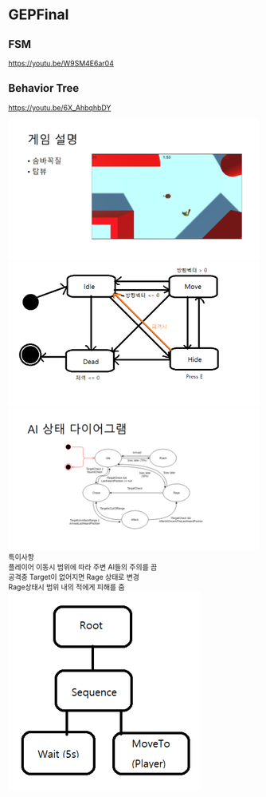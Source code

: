 # GEPFinal
## FSM
https://youtu.be/W9SM4E6ar04

## Behavior Tree
https://youtu.be/6X_AhbqhbDY

![1](https://github.com/shi1252/GEPFinal/blob/master/ppt/slide2.PNG?raw=true)
![2](https://github.com/shi1252/GEPFinal/blob/master/ppt/slide1.png?raw=true)
![3](https://github.com/shi1252/GEPFinal/blob/master/ppt/slide3.PNG?raw=true)
특이사항<br>
플레이어 이동시 범위에 따라 주변 AI들의 주의를 끔<br>
공격중 Target이 없어지면 Rage 상태로 변경<br>
Rage상태시 범위 내의 적에게 피해를 줌<br>
![4](https://github.com/shi1252/GEPFinal/blob/master/ppt/slide4.png?raw=true)
